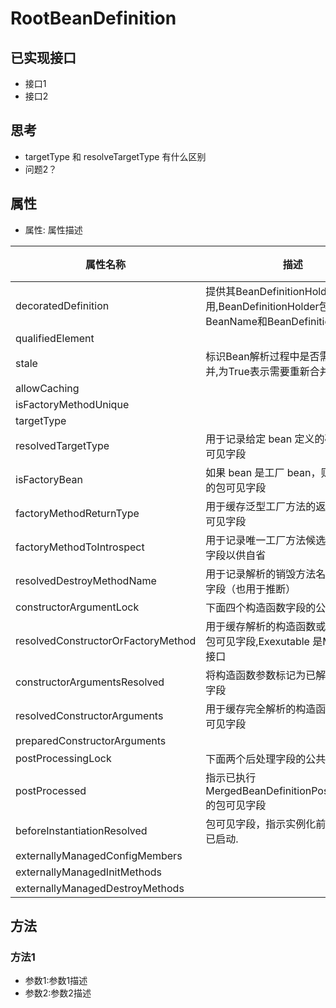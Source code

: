 # RootBeanDefinition
## 已实现接口
* 接口1
* 接口2
## 思考
* targetType 和 resolveTargetType 有什么区别
* 问题2？
## 属性
* 属性: 属性描述

| 属性名称 | 描述 | 引用 |
| -------- | ---- | ---- |
|decoratedDefinition| 提供其BeanDefinitionHolder的引用,BeanDefinitionHolder包含了BeanName和BeanDefinition |      |
|qualifiedElement|      |      |
|stale| 标识Bean解析过程中是否需要重新合并,为True表示需要重新合并 |      |
|allowCaching|      |      |
|isFactoryMethodUnique|      |      |
|targetType|      |      |
|resolvedTargetType|用于记录给定 bean 定义的确定类的包可见字段      |      |
|isFactoryBean|如果 bean 是工厂 bean，则用于记录的包可见字段      |      |
|factoryMethodReturnType|用于缓存泛型工厂方法的返回类型的包可见字段      |      |
|factoryMethodToIntrospect|用于记录唯一工厂方法候选者的包可见字段以供自省      |      |
|resolvedDestroyMethodName|用于记录解析的销毁方法名称的包可见字段（也用于推断）      |      |
|constructorArgumentLock|下面四个构造函数字段的公共锁|      |
|resolvedConstructorOrFactoryMethod|用于缓存解析的构造函数或工厂方法的包可见字段,Exexutable 是Method的父接口|      |
|constructorArgumentsResolved|将构造函数参数标记为已解析的包可见字段      |      |
|resolvedConstructorArguments|用于缓存完全解析的构造函数参数的包可见字段      |      |
|preparedConstructorArguments|      |      |
|postProcessingLock|下面两个后处理字段的公共锁      |      |
|postProcessed|指示已执行 MergedBeanDefinitionPostProcessor 的包可见字段      |      |
|beforeInstantiationResolved|包可见字段，指示实例化前的后处理器已启动.      |      |
|externallyManagedConfigMembers|      |      |
|externallyManagedInitMethods|      |      |
|externallyManagedDestroyMethods|      |      |

## 方法

### 方法1
* 参数1:参数1描述
* 参数2:参数2描述

